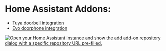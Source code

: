 # Home Assistant Addons: 

- [Tuya doorbell integration](https://github.com/paulloft/ha-tyua-doorbell)
- [Evo doorphone integration](https://github.com/paulloft/ha-evo73)


[![Open your Home Assistant instance and show the add add-on repository dialog with a specific repository URL pre-filled.](https://my.home-assistant.io/badges/supervisor_add_addon_repository.svg)](https://my.home-assistant.io/redirect/supervisor_add_addon_repository/?repository_url=https%3A%2F%2Fgithub.com%2Fpaulloft%2Fha-tyua-doorbell)
